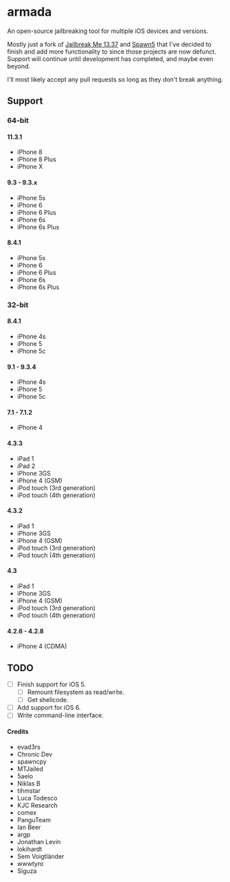 # armada
An open-source jailbreaking tool for multiple iOS devices and versions.

Mostly just a fork of [Jailbreak Me 13.37](https://github.com/MTJailed/jailbreakme) and [Spawn5](https://github.com/BlekShader/spawn5) that I've decided to finish and add more functionality to since those projects are now defunct. Support will continue until development has completed, and maybe even beyond.

I'll most likely accept any pull requests so long as they don't break anything.

## Support
### 64-bit
#### 11.3.1
- iPhone 8
- iPhone 8 Plus
- iPhone X

#### 9.3 - 9.3.x
- iPhone 5s
- iPhone 6
- iPhone 6 Plus
- iPhone 6s
- iPhone 6s Plus

#### 8.4.1
- iPhone 5s
- iPhone 6
- iPhone 6 Plus
- iPhone 6s
- iPhone 6s Plus

### 32-bit
#### 8.4.1
- iPhone 4s
- iPhone 5
- iPhone 5c

#### 9.1 - 9.3.4
- iPhone 4s
- iPhone 5
- iPhone 5c

#### 7.1 - 7.1.2
- iPhone 4

#### 4.3.3
- iPad 1
- iPad 2
- iPhone 3GS
- iPhone 4 (GSM)
- iPod touch (3rd generation)
- iPod touch (4th generation)

#### 4.3.2
- iPad 1
- iPhone 3GS
- iPhone 4 (GSM)
- iPod touch (3rd generation)
- iPod touch (4th generation)

#### 4.3
- iPad 1
- iPhone 3GS
- iPhone 4 (GSM)
- iPod touch (3rd generation)
- iPod touch (4th generation)

#### 4.2.6 - 4.2.8
- iPhone 4 (CDMA)

## TODO
- [ ] Finish support for iOS 5.
  - [ ] Remount filesystem as read/write.
  - [ ] Get shellcode.
- [ ] Add support for iOS 6.
- [ ] Write command-line interface.

#### Credits
- evad3rs
- Chronic Dev
- spawncpy
- MTJailed
- 5aelo
- Niklas B
- tihmstar
- Luca Todesco
- KJC Research
- comex
- PanguTeam
- Ian Beer
- argp
- Jonathan Levin
- lokihardt
- Sem Voigtländer
- wwwtyro
- Siguza
